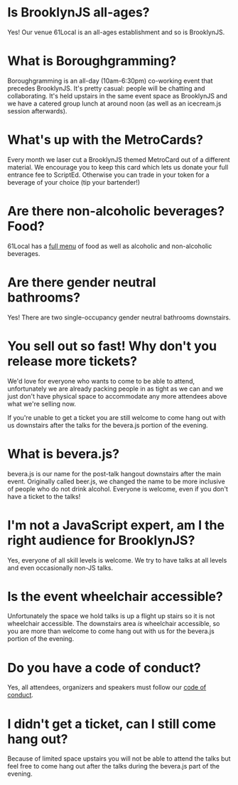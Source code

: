 # Is BrooklynJS all-ages?

Yes! Our venue 61Local is an all-ages establishment and so is BrooklynJS.

# What is Boroughgramming?

Boroughgramming is an all-day (10am-6:30pm) co-working event that
precedes BrooklynJS. It's pretty casual: people will be chatting and
collaborating. It's held upstairs in the same event space as
BrooklynJS and we have a catered group lunch at around noon (as well
as an icecream.js session afterwards).

# What's up with the MetroCards?

Every month we laser cut a BrooklynJS themed MetroCard out of a
different material. We encourage you to keep this card which lets us
donate your full entrance fee to ScriptEd. Otherwise you can trade in
your token for a beverage of your choice (tip your bartender!)

# Are there non-alcoholic beverages? Food?

61Local has a
[full menu](http://www.61local.com/pdf/61_food_menus_6_9.pdf) of food
as well as alcoholic and non-alcoholic beverages.

# Are there gender neutral bathrooms?

Yes! There are two single-occupancy gender neutral bathrooms
downstairs.

# You sell out so fast! Why don't you release more tickets?

We'd love for everyone who wants to come to be able to attend,
unfortunately we are already packing people in as tight as we can
and we just don't have physical space to accommodate any more
attendees above what we're selling now.

If you're unable to get a ticket you are still welcome to come hang
out with us downstairs after the talks for the bevera.js portion of
the evening.

# What is bevera.js?

bevera.js is our name for the post-talk hangout downstairs after the
main event. Originally called beer.js, we changed the name to be more
inclusive of people who do not drink alcohol. Everyone is welcome,
even if you don't have a ticket to the talks!

# I'm not a JavaScript expert, am I the right audience for BrooklynJS?

Yes, everyone of all skill levels is welcome. We try to have talks at
all levels and even occasionally non-JS talks.

# Is the event wheelchair accessible?

Unfortunately the space we hold talks is up a flight up stairs so it
is not wheelchair accessible. The downstairs area *is* wheelchair
accessible, so you are more than welcome to come hang out with us for
the bevera.js portion of the evening.

# Do you have a code of conduct?

Yes, all attendees, organizers and speakers must follow our
[code of conduct](http://jsconf.com/codeofconduct.html).

# I didn't get a ticket, can I still come hang out?

Because of limited space upstairs you will not be able to attend the
talks but feel free to come hang out after the talks during the
bevera.js part of the evening.
